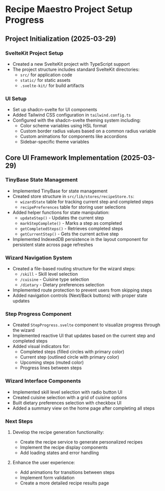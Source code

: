 # Recipe Maestro Project Setup Progress

## Project Initialization (2025-03-29)

### SvelteKit Project Setup
- Created a new SvelteKit project with TypeScript support
- The project structure includes standard SvelteKit directories:
  - `src/` for application code
  - `static/` for static assets
  - `.svelte-kit/` for build artifacts

### UI Setup
- Set up shadcn-svelte for UI components
- Added Tailwind CSS configuration in `tailwind.config.ts`
- Configured with the shadcn-svelte theming system including:
  - Color scheme variables using HSL format
  - Custom border radius values based on a common radius variable
  - Custom animations for components like accordions
  - Sidebar-specific theme variables

## Core UI Framework Implementation (2025-03-29)

### TinyBase State Management
- Implemented TinyBase for state management
- Created store structure in `src/lib/stores/recipeStore.ts`:
  - `wizardState` table for tracking current step and completed steps
  - `recipePreferences` table for storing user selections
- Added helper functions for state manipulation:
  - `updateStep()` - Updates the current step
  - `markStepComplete()` - Marks a step as completed
  - `getCompletedSteps()` - Retrieves completed steps
  - `getCurrentStep()` - Gets the current active step
- Implemented IndexedDB persistence in the layout component for persistent state across page refreshes

### Wizard Navigation System
- Created a file-based routing structure for the wizard steps:
  - `/skill` - Skill level selection
  - `/cuisine` - Cuisine type selection
  - `/dietary` - Dietary preferences selection
- Implemented route protection to prevent users from skipping steps
- Added navigation controls (Next/Back buttons) with proper state updates

### Step Progress Component
- Created `StepProgress.svelte` component to visualize progress through the wizard
- Implemented reactive UI that updates based on the current step and completed steps
- Added visual indicators for:
  - Completed steps (filled circles with primary color)
  - Current step (outlined circle with primary color)
  - Upcoming steps (muted color)
  - Progress lines between steps

### Wizard Interface Components
- Implemented skill level selection with radio button UI
- Created cuisine selection with a grid of cuisine options
- Built dietary preferences selection with checkbox UI
- Added a summary view on the home page after completing all steps

### Next Steps
1. Develop the recipe generation functionality:
   - Create the recipe service to generate personalized recipes
   - Implement the recipe display components
   - Add loading states and error handling

2. Enhance the user experience:
   - Add animations for transitions between steps
   - Implement form validation
   - Create a more detailed recipe results page
